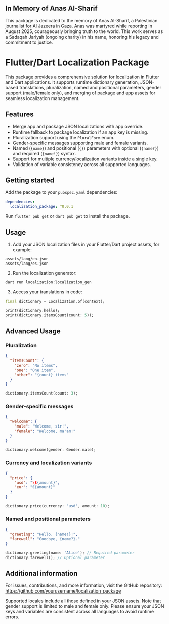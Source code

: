## In Memory of Anas Al-Sharif

This package is dedicated to the memory of Anas Al-Sharif, a Palestinian journalist for Al Jazeera in Gaza. Anas was martyred while reporting in August 2025, courageously bringing truth to the world. This work serves as a Sadaqah Jariyah (ongoing charity) in his name, honoring his legacy and commitment to justice.

# Flutter/Dart Localization Package

This package provides a comprehensive solution for localization in Flutter and Dart applications. It supports runtime dictionary generation, JSON-based translations, pluralization, named and positional parameters, gender support (male/female only), and merging of package and app assets for seamless localization management.

## Features

- Merge app and package JSON localizations with app override.
- Runtime fallback to package localization if an app key is missing.
- Pluralization support using the `PluralForm` enum.
- Gender-specific messages supporting male and female variants.
- Named (`{name}`) and positional (`{}`) parameters with optional (`{name?}`) and required (`{name!}`) syntax.
- Support for multiple currency/localization variants inside a single key.
- Validation of variable consistency across all supported languages.

## Getting started

Add the package to your `pubspec.yaml` dependencies:

```yaml
dependencies:
  localization_package: ^0.0.1
```

Run `flutter pub get` or `dart pub get` to install the package.

## Usage

1. Add your JSON localization files in your Flutter/Dart project assets, for example:

```
assets/lang/en.json
assets/lang/es.json
```

2. Run the localization generator:

```bash
dart run localization:localization_gen
```

3. Access your translations in code:

```dart
final dictionary = Localization.of(context);

print(dictionary.hello);
print(dictionary.itemsCount(count: 5));
```

## Advanced Usage

### Pluralization

```json
{
  "itemsCount": {
    "zero": "No items",
    "one": "One item",
    "other": "{count} items"
  }
}
```

```dart
dictionary.itemsCount(count: 3);
```

### Gender-specific messages

```json
{
  "welcome": {
    "male": "Welcome, sir!",
    "female": "Welcome, ma'am!"
  }
}
```

```dart
dictionary.welcome(gender: Gender.male);
```

### Currency and localization variants

```json
{
  "price": {
    "usd": "\${amount}",
    "eur": "€{amount}"
  }
}
```

```dart
dictionary.price(currency: 'usd', amount: 10);
```

### Named and positional parameters

```json
{
  "greeting": "Hello, {name!}!",
  "farewell": "Goodbye, {name?}."
}
```

```dart
dictionary.greeting(name: 'Alice'); // Required parameter
dictionary.farewell(); // Optional parameter
```

## Additional information

For issues, contributions, and more information, visit the GitHub repository:  
https://github.com/yourusername/localization_package

Supported locales include all those defined in your JSON assets. Note that gender support is limited to male and female only. Please ensure your JSON keys and variables are consistent across all languages to avoid runtime errors.
